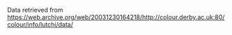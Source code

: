 Data retrieved from
https://web.archive.org/web/20031230164218/http://colour.derby.ac.uk:80/colour/info/lutchi/data/
